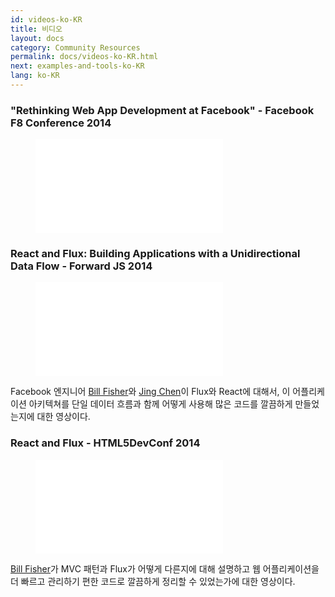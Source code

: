 ```yaml
---
id: videos-ko-KR
title: 비디오
layout: docs
category: Community Resources
permalink: docs/videos-ko-KR.html
next: examples-and-tools-ko-KR
lang: ko-KR
---
```


### "Rethinking Web App Development at Facebook" - Facebook F8 Conference 2014

<figure class="video-container disassociated-with-next-sibling">
  <iframe src="//www.youtube.com/embed/nYkdrAPrdcw" frameborder="0" allowfullscreen></iframe>
</figure>

### React and Flux: Building Applications with a Unidirectional Data Flow - Forward JS 2014

<figure class="video-container">
  <iframe src="//www.youtube.com/embed/i__969noyAM" frameborder="0" allowfullscreen></iframe>
</figure>

Facebook 엔지니어 [Bill Fisher](http://twitter.com/fisherwebdev)와 [Jing Chen](http://twitter.com/jingc)이 Flux와 React에 대해서, 이 어플리케이션 아키텍쳐를 단일 데이터 흐름과 함께 어떻게 사용해 많은 코드를 깔끔하게 만들었는지에 대한 영상이다.

### React and Flux - HTML5DevConf 2014

<figure class="video-container">
  <iframe src="//www.youtube.com/embed/Bic_sFiaNDI" frameborder="0" allowfullscreen></iframe>
</figure>

[Bill Fisher](http://twitter.com/fisherwebdev)가 MVC 패턴과 Flux가 어떻게 다른지에 대해 설명하고 웹 어플리케이션을 더 빠르고 관리하기 편한 코드로 깔끔하게 정리할 수 있었는가에 대한 영상이다.
